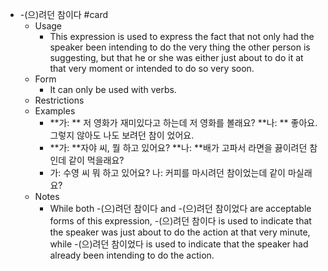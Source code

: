 - -(으)려던 참이다 #card
	- Usage
		- This expression is used to express the fact that not only had the speaker been intending to do the very thing the other person is suggesting, but that he or she was either just about to do it at that very moment or intended to do so very soon.
	- Form
		- It can only be used with verbs.
	- Restrictions
	- Examples
		- **가: ** 저 영화가 재미있다고 하는데 저 영화를 볼래요?
		  **나: ** 좋아요. 그렇지 않아도 나도 보려던 참이 었어요.
		- **가: **자야 씨, 뭘 하고 있어요?
		  **나: **배가 고파서 라면을 끓이려던 참인데 같이 먹을래요?
		- 가: 수영 씨 뭐 하고 있어요?
		  나: 커피를 마시려던 참이었는데 같이 마실래요?
	- Notes
		- While both -(으)려던 참이다 and -(으)려던 참이었다 are acceptable forms of this expression, -(으)려던 참이다 is used to indicate that the speaker was just about to do the action at that very minute, while -(으)려던 참이었다 is used to indicate that the speaker had already been intending to do the action.